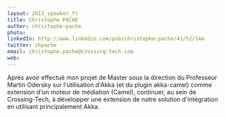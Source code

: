 ```yaml
---
layout: 2013_speaker_fr
title: Christophe PACHE
author: christophe-pache
photo:
linkedIn: http://www.linkedin.com/pub/christophe-pache/41/52/14a
twitter: chpache
email: christophe.pache@crossing-tech.com
web:
---
```


Après avoir effectué mon projet de Master sous la direction du Professeur Martin Odersky sur l'utilisation d'Akka (et du plugin akka-camel) comme extension d'un moteur de médiation (Camel), continuer, au sein de Crossing-Tech, à développer une extension de notre solution d'intégration en utilisant principalement Akka.